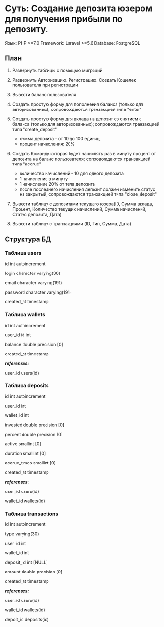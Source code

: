 # Суть: Создание депозита юзером для получения прибыли по депозиту.

Язык: PHP >=7.0 
Framework: Laravel >=5.6
Database: PostgreSQL

## План
1. Развернуть таблицы с помощью миграций
2. Развернуть Авторизацию, Регистрацию, Создать Кошелек пользователя при регистрации
3. Вывести баланс пользователя
4. Создать простую форму для пополнения баланса (только для авторизованных); сопровождаются транзакцией типа  "enter"
5. Создать простую форму для вклада на депозит со снятием с баланса (только для авторизованных); сопровождаются транзакцией типа "create_deposit"
    * сумма депозита - от 10 до 100 единиц
    * процент начисления: 20%

6. Создать Команду которая будет начислять раз в минуту процент от депозита на баланс пользователя; сопровождаются транзакцией типа "accrue"
    * количество начислений - 10 для одного депозита
    * 1 начисление в минуту
    * 1 начисление 20% от тела депозита
    * после последнего начисления депозит должен изменить статус на закрытый; сопровождаются транзакцией типа "close_deposit"
7. Вывести таблицу с депозитами текущего юзера(ID, Сумма вклада, Процент, Количество текущих начислений, Сумма начислений, Статус депозита, Дата)
8. Вывести таблицу с транзакциями (ID, Тип, Сумма, Дата)

## Структура БД

### Таблица users
id int autoincrement

login character varying(30)

email character varying(191)

password character varying(191)

created_at timestamp 

### Таблица wallets
id int autoincrement

user_id id int

balance double precision [0]

created_at timestamp 

**_referenses:_**

user_id	users(id)	

### Таблица deposits
id int autoincrement

user_id int

wallet_id int

invested double precision [0]

percent double precision [0]

active smallint [0]

duration smallint [0]

accrue_times smallint [0]

created_at timestamp 

**_referenses_**:

user_id	users(id)

wallet_id	wallets(id)

### Таблица transactions
id int autoincrement

type varying(30)

user_id int

wallet_id int

deposit_id int [NULL]

amount double precision [0]

created_at timestamp 

**_referenses:_**

user_id	users(id)	

wallet_id	wallets(id)

depoit_id	deposits(id)

